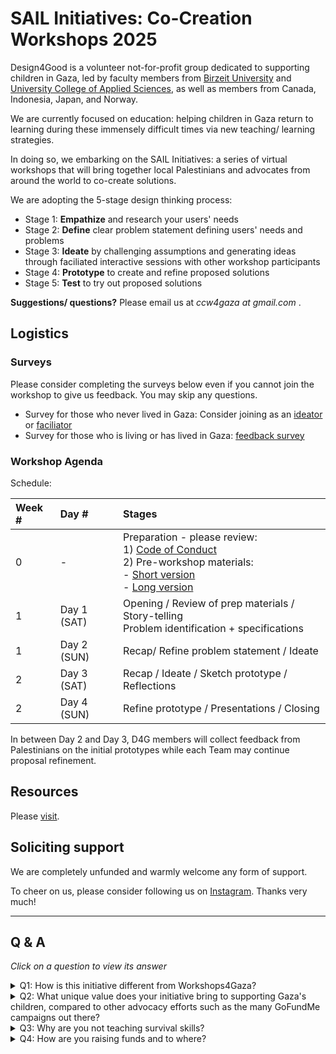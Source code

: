 # SAIL Initiatives: Co-Creation Workshops 2025


Design4Good is a volunteer not-for-profit group dedicated to supporting children in Gaza, led by faculty members from [Birzeit University](https://www.birzeit.edu/en/rebuilding-hope) and [University College of Applied Sciences](https://en.ucas.edu.ps/), as well as members from Canada, Indonesia, Japan, and Norway. 

We are currently focused on education: helping children in Gaza return to learning during these immensely difficult times via new teaching/ learning strategies. 

In doing so, we embarking on the SAIL Initiatives: a series of virtual workshops that will bring together local Palestinians and advocates from around the world to co-create solutions. 

We are adopting the 5-stage design thinking process: 
- Stage 1: **Empathize** and research your users' needs
- Stage 2: **Define** clear problem statement defining users' needs and problems
- Stage 3: **Ideate** by challenging assumptions and generating ideas through faciliated interactive sessions with other workshop participants
- Stage 4: **Prototype** to create and refine proposed solutions
- Stage 5: **Test** to try out proposed solutions
 
**Suggestions/ questions?** Please email us at *ccw4gaza _at_ gmail.com* .

## Logistics

### Surveys
Please consider completing the surveys below even if you cannot join the workshop to give us feedback. You may skip any questions.

- Survey for those who never lived in Gaza: Consider joining as an [ideator](https://forms.gle/bpr5rWpMY9gB9fXD8) or [faciliator](https://forms.gle/g5aRQGi5K4WbtDFm6)
- Survey for those who is living or has lived in Gaza: [feedback survey](https://forms.gle/Un84hXGHCzyXxgB38)

### Workshop Agenda

Schedule: 

| Week # | Day # | Stages |
| :-- | :-- | :-- |
| 0 | - | Preparation - please review: <br>1) [Code of Conduct](admin) <br>2) Pre-workshop materials: <br>- [Short version](https://docs.google.com/presentation/d/1IHmIQ8dfKtImbYx7AMhmvPYdKPOMV1CiAIPNq393_D4) <br>- [Long version](https://tinyurl.com/ccw4gaza-prep) |
| 1 | Day 1 (SAT) | Opening / Review of prep materials / Story-telling <br/> Problem identification + specifications |
| 1 | Day 2 (SUN) | Recap/ Refine problem statement / Ideate  |
| 2 | Day 3 (SAT) | Recap / Ideate / Sketch prototype / Reflections |
| 2 | Day 4 (SUN) | Refine prototype / Presentations / Closing |

In between Day 2 and Day 3, D4G members will collect feedback from Palestinians on the initial prototypes while each Team may continue proposal refinement. 





## Resources

Please [visit](resources/readme.md).

## Soliciting support

We are completely unfunded and warmly welcome any form of support. 

To cheer on us, please consider following us on [Instagram](https://www.instagram.com/sail.initiatives). Thanks very much!




<hr/>

## Q & A

*Click on a question to view its answer*

<details> 

<summary>Q1: How is this initiative different from Workshops4Gaza?</summary>

<br/>

Answer: While both initiatives aim to support Gaza, our approach differs from [Workshops4Gaza](https://www.workshops4gaza.com/). We're focusing on crowdsourcing expertise to develop practical solutions for children coping with hunger and trauma while learning. Unlike Workshops4Gaza, which organizes workshops and classes to raise money for Palestinians in Gaza, our effort is centered on collaborative problem-solving to tackle the immediate needs of Gaza's children.

</details>

<details>
<summary>Q2: What unique value does your initiative bring to supporting Gaza's children, compared to other advocacy efforts such as the many GoFundMe campaigns out there?</summary>

<br/>

Answer: Firstly, we aim to bring a unique value to supporting Gaza's children by focusing on education and psychosocial support, addressing the root causes of their struggles. Unlike traditional fundraising efforts that often focus on immediate relief, we're working to develop sustainable solutions that empower children to cope with trauma and build resilience for use during and after the war.

Secondly, through our co-creation workshops and collaboration with global advocates and experts, we're generating innovative ideas and practical solutions that can be scaled up to make a meaningful impact. 

</details>


<details>
<summary>Q3: Why are you not teaching survival skills?</summary>

Answer: This is currently an ongoing discussion topic. See [details](resources/survival_skills.md)
</details>


<details>
<summary>Q4: How are you raising funds and to where?</summary>

Answer: We are not a registered charity nor registered NGO, so we are not eligible to apply to a majority of grants. 

That said, we'd love to get your input on this question in preparation of the future. Please review [Spreadsheet on fundraising activities around the world](https://docs.google.com/spreadsheets/d/1vtMLLOzuc6GpkFySyVtKQOY2j-Vvg0UsChMCFst_WLA/edit?gid=1457754078#gid=1457754078) and email us your suggestions. 
   
</details>
